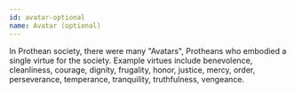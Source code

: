 ```yaml
---
id: avatar-optional
name: Avatar (optional)
---
```

In Prothean society, there were many "Avatars", Protheans who embodied a single virtue for the society. Example virtues
include benevolence, cleanliness, courage, dignity, frugality, honor, justice, mercy, order, perseverance, temperance,
tranquility, truthfulness, vengeance.
